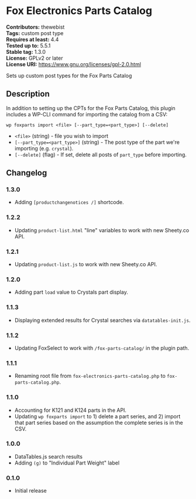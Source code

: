 # Fox Electronics Parts Catalog #
**Contributors:** thewebist  
**Tags:** custom post type  
**Requires at least:** 4.4  
**Tested up to:** 5.5.1  
**Stable tag:** 1.3.0  
**License:** GPLv2 or later  
**License URI:** https://www.gnu.org/licenses/gpl-2.0.html  

Sets up custom post types for the Fox Parts Catalog

## Description ##

In addition to setting up the CPTs for the Fox Parts Catalog, this plugin includes a WP-CLI command for importing the catalog from a CSV:

`wp foxparts import <file> [--part_type=<part_type>] [--delete]`

* `<file>` (string) - file you wish to import
* `[--part_type=<part_type>]` (string) - The post type of the part we're importing (e.g. `crystal`).
* `[--delete]` (flag) - If set, delete all posts of `part_type` before importing.

## Changelog ##

### 1.3.0 ###
* Adding `[productchangenotices /]` shortcode.

### 1.2.2 ###
* Updating `product-list.html` "line" variables to work with new Sheety.co API.

### 1.2.1 ###
* Updating `product-list.js` to work with new Sheety.co API.

### 1.2.0 ###
* Adding part `load` value to Crystals part display.

### 1.1.3 ###
* Displaying extended results for Crystal searches via `datatables-init.js`.

### 1.1.2 ###
* Updating FoxSelect to work with `/fox-parts-catalog/` in the plugin path.

### 1.1.1 ###
* Renaming root file from `fox-electronics-parts-catalog.php` to `fox-parts-catalog.php`.

### 1.1.0 ###
* Accounting for K121 and K124 parts in the API.
* Updating `wp foxparts import` to 1) delete a part series, and 2) import that part series based on the assumption the complete series is in the CSV.

### 1.0.0 ###
* DataTables.js search results
* Adding `(g)` to "Individual Part Weight" label

### 0.1.0 ###
* Initial release
